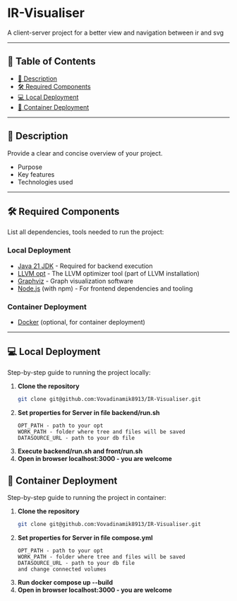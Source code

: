 # IR-Visualiser
A client-server project for a better view and navigation between ir and svg

---

## 📌 Table of Contents  
- [📝 Description](#-description)  
- [🛠️ Required Components](#️-required-components)  
- [💻 Local Deployment](#-local-deployment)  
- [🐳 Container Deployment](#-container-deployment)  

---

## 📝 Description  
Provide a clear and concise overview of your project.  
- Purpose  
- Key features  
- Technologies used  

---

## 🛠️ Required Components  
List all dependencies, tools needed to run the project:  

### Local Deployment
- [Java 21 JDK](https://jdk.java.net/21/) - Required for backend execution
- [LLVM opt](https://llvm.org/) - The LLVM optimizer tool (part of LLVM installation)
- [Graphviz](https://graphviz.org/) - Graph visualization software
- [Node.js](https://nodejs.org/) (with npm) - For frontend dependencies and tooling 

### Container Deployment
- [Docker](https://www.docker.com/) (optional, for container deployment)

---

## 💻 Local Deployment  
Step-by-step guide to running the project locally:  

1. **Clone the repository**  
   ```sh
   git clone git@github.com:Vovadinamik8913/IR-Visualiser.git
2. **Set properties for Server in file backend/run.sh**
   ```
   OPT_PATH - path to your opt
   WORK_PATH - folder where tree and files will be saved
   DATASOURCE_URL - path to your db file
3. **Execute backend/run.sh and front/run.sh**
4. **Open in browser localhost:3000 - you are welcome**

## 🐳 Container Deployment  
Step-by-step guide to running the project in container: 
1. **Clone the repository**  
   ```sh
   git clone git@github.com:Vovadinamik8913/IR-Visualiser.git
2. **Set properties for Server in file compose.yml**
   ```
   OPT_PATH - path to your opt
   WORK_PATH - folder where tree and files will be saved
   DATASOURCE_URL - path to your db file
   and change connected volumes
3. **Run docker compose up --build**
4. **Open in browser localhost:3000 - you are welcome**